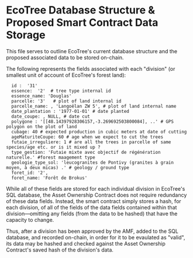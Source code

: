 # EcoTree Database Structure & Proposed Smart Contract Data Storage

This file serves to outline EcoTree's current database structure and the proposed associated data to be stored on-chain.

The following represents the fields associated with each "division" (or smallest unit of account of EcoTree's forest land):

```division :
  id :  '31'
  essence:  '2'  # tree type internal id
  essence_name: 'Douglas'
  parcelle: '3'   # plot of land internal id
  parcelle_name: , 'Langoëlan ZW 5', # plot of land internal name
  date_plantation : '1977-01-01' # date planted
  date_coupe: , NULL, # date cut
  polygone : '[[48.14397928306157,-3.269692503800084], ..' # GPS polygon on the plot of land
  cubage: 40 # expected production in cubic meters at date of cutting
  ageMaturiteCoupe: 60 # age when we expect to cut the trees 
  futaie_irreguliere: 1 # are all the trees in parcelle of same species/age etc. or is it mixed up ?
  type_gestion: 'Futaie mixte avec objectif de régénération naturelle.' #forest maagement type 
  geologie_type_sol: 'leucogranites de Pontivy (granites à grain moyen, à deux micas) .' # geology / ground type 
  foret_id: '2', 
  foret_name: 'Forêt de Brokus'
  ```

While all of these fields are stored for each individual division in EcoTree's SQL database, the Asset Ownership Contract does not require redundancy of these data fields. Instead, the smart contract simply stores a hash, for each division, of all of the fields of the data fields contained within that division—omitting any fields (from the data to be hashed) that have the capacity to change.

Thus, after a division has been approved by the AMF, added to the SQL database, and recorded on-chain, in order for it to be evaulated as "valid", its data may be hashed and checked against the Asset Ownership Contract's saved hash of the division's data.
